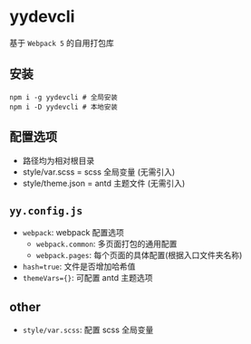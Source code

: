# yydevcli

基于 `Webpack 5` 的自用打包库

## 安装

```shell
npm i -g yydevcli # 全局安装
npm i -D yydevcli # 本地安装
```

## 配置选项

- 路径均为相对根目录
- style/var.scss = scss 全局变量 (无需引入)
- style/theme.json = antd 主题文件 (无需引入)

## `yy.config.js`

- `webpack`: webpack 配置选项
  - `webpack.common`: 多页面打包的通用配置
  - `webpack.pages`: 每个页面的具体配置(根据入口文件夹名称)
- `hash=true`: 文件是否增加哈希值
- `themeVars={}`: 可配置 antd 主题选项

## other

- `style/var.scss`: 配置 scss 全局变量
